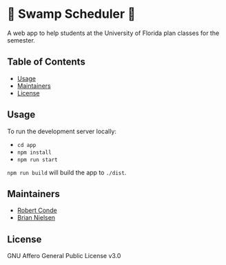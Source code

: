 # 🐊 Swamp Scheduler 📆

A web app to help students at the University of Florida plan classes for the semester.

## Table of Contents

- [Usage](#Usage)
- [Maintainers](#maintainers)
- [License](#license)

## Usage

To run the development server locally:
- `cd app`
- `npm install`
- `npm run start`

`npm run build` will build the app to `./dist`.

## Maintainers

- [Robert Conde](https://github.com/RobertConde)
- [Brian Nielsen](https://github.com/bnielsen1)

## License

GNU Affero General Public License v3.0